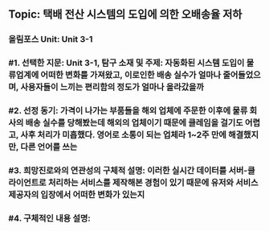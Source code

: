 ## Topic: 택배 전산 시스템의 도입에 의한 오배송율 저하
### 올림포스 Unit: Unit 3-1
### #1. 선택한 지문: Unit 3-1, 탐구 소재 및 주제: 자동화된 시스템 도입이 물류업계에 어떠한 변화를 가져왔고, 이로인한 배송 실수가 얼마나 줄어들었으며, 사용자들이 느끼는 편리함의 정도가 얼마나 올라갔을까

### #2. 선정 동기: 가격이 나가는 부품들을 해외 업체에 주문한 이후에 물류 회사의 배송 실수를 당해봤는데 해외의 업체이기 때문에 클레임을 걸기도 어렵고, 사후 처리가 미흡했다. 영어로 소통이 되는 업체라 1~2주 만에 해결했지만, 다른 언어를 쓰는 
### #3. 희망진로와의 연관성의 구체적 설명: 이러한 실시간 데이터를 서버-클라이언트로 처리하는 서비스를 제작해본 경험이 있기 때문에 유저와 서비스 제공자의 입장에서 어떠한 변화가 있는지
### #4. 구체적인 내용 설명: 